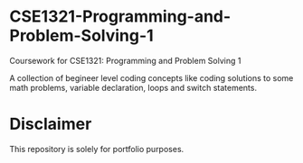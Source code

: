# CSE1321-Programming-and-Problem-Solving-1

Coursework for CSE1321: Programming and Problem Solving 1

A collection of begineer level coding concepts like coding solutions to some math problems, variable declaration, loops and switch statements. 

# Disclaimer

This repository is solely for portfolio purposes. 
